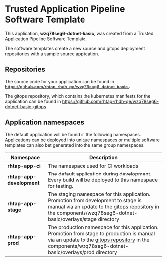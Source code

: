 # Trusted Application Pipeline Software Template

This application, **wzq78seg6-dotnet-basic**, was created from a Trusted Application Pipeline Software Template.

The software templates create a new source and gitops deployment repositories with a sample source application. 

## Repositories

The source code for your application can be found in [https://github.com/rhtap-rhdh-qe/wzq78seg6-dotnet-basic ](https://github.com/rhtap-rhdh-qe/wzq78seg6-dotnet-basic ).
 
The gitops repository, which contains the kubernetes manifests for the application can be found in 
[https://github.com/rhtap-rhdh-qe/wzq78seg6-dotnet-basic-gitops ](https://github.com/rhtap-rhdh-qe/wzq78seg6-dotnet-basic-gitops ) 

## Application namespaces 

The default application will be found in the following namespaces. Applications can be deployed into unique namespaces or multiple software templates can also bet generated into the same group namespaces.  

|  Namespace   |  Description   |  
| -------- | -------- |
| **rhtap-app-ci** | The namespace used for CI workloads |
| **rhtap-app-development** | The default application during development. Every build will be deployed to this namespace for testing. |
| **rhtap-app-stage** | The staging namespace for this application. Promotion from development to stage is manual via an update to the [gitops repository](https://github.com/rhtap-rhdh-qe/wzq78seg6-dotnet-basic-gitops ) in the components/wzq78seg6-dotnet-basic/overlays/stage directory |
| **rhtap-app-prod** | The production namespace for this application. Promotion from stage to production is manual via an update to the [gitops repository](https://github.com/rhtap-rhdh-qe/wzq78seg6-dotnet-basic-gitops ) in the components/wzq78seg6-dotnet-basic/overlays/prod directory |